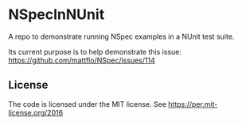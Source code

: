 # NSpecInNUnit

A repo to demonstrate running NSpec examples in a NUnit test suite.

Its current purpose is to help demonstrate this issue: https://github.com/mattflo/NSpec/issues/114

## License

The code is licensed under the MIT license. See https://per.mit-license.org/2016
